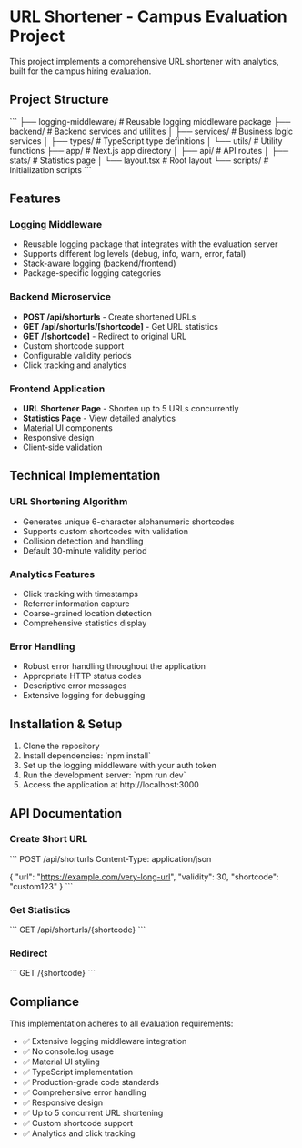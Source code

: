 # URL Shortener - Campus Evaluation Project

This project implements a comprehensive URL shortener with analytics, built for the campus hiring evaluation.

## Project Structure

\`\`\`
├── logging-middleware/     # Reusable logging middleware package
├── backend/               # Backend services and utilities
│   ├── services/         # Business logic services
│   ├── types/           # TypeScript type definitions
│   └── utils/           # Utility functions
├── app/                  # Next.js app directory
│   ├── api/             # API routes
│   ├── stats/           # Statistics page
│   └── layout.tsx       # Root layout
└── scripts/             # Initialization scripts
\`\`\`

## Features

### Logging Middleware
- Reusable logging package that integrates with the evaluation server
- Supports different log levels (debug, info, warn, error, fatal)
- Stack-aware logging (backend/frontend)
- Package-specific logging categories

### Backend Microservice
- **POST /api/shorturls** - Create shortened URLs
- **GET /api/shorturls/[shortcode]** - Get URL statistics
- **GET /[shortcode]** - Redirect to original URL
- Custom shortcode support
- Configurable validity periods
- Click tracking and analytics

### Frontend Application
- **URL Shortener Page** - Shorten up to 5 URLs concurrently
- **Statistics Page** - View detailed analytics
- Material UI components
- Responsive design
- Client-side validation

## Technical Implementation

### URL Shortening Algorithm
- Generates unique 6-character alphanumeric shortcodes
- Supports custom shortcodes with validation
- Collision detection and handling
- Default 30-minute validity period

### Analytics Features
- Click tracking with timestamps
- Referrer information capture
- Coarse-grained location detection
- Comprehensive statistics display

### Error Handling
- Robust error handling throughout the application
- Appropriate HTTP status codes
- Descriptive error messages
- Extensive logging for debugging

## Installation & Setup

1. Clone the repository
2. Install dependencies: \`npm install\`
3. Set up the logging middleware with your auth token
4. Run the development server: \`npm run dev\`
5. Access the application at http://localhost:3000

## API Documentation

### Create Short URL
\`\`\`
POST /api/shorturls
Content-Type: application/json

{
  "url": "https://example.com/very-long-url",
  "validity": 30,
  "shortcode": "custom123"
}
\`\`\`

### Get Statistics
\`\`\`
GET /api/shorturls/{shortcode}
\`\`\`

### Redirect
\`\`\`
GET /{shortcode}
\`\`\`

## Compliance

This implementation adheres to all evaluation requirements:
- ✅ Extensive logging middleware integration
- ✅ No console.log usage
- ✅ Material UI styling
- ✅ TypeScript implementation
- ✅ Production-grade code standards
- ✅ Comprehensive error handling
- ✅ Responsive design
- ✅ Up to 5 concurrent URL shortening
- ✅ Custom shortcode support
- ✅ Analytics and click tracking
